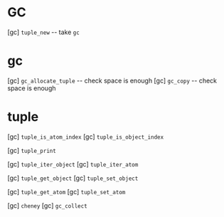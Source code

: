 # GC

[gc] `tuple_new` -- take `gc`

# gc

[gc] `gc_allocate_tuple` -- check space is enough
[gc] `gc_copy` -- check space is enough

# tuple

[gc] `tuple_is_atom_index`
[gc] `tuple_is_object_index`

[gc] `tuple_print`

[gc] `tuple_iter_object`
[gc] `tuple_iter_atom`

[gc] `tuple_get_object`
[gc] `tuple_set_object`

[gc] `tuple_get_atom`
[gc] `tuple_set_atom`

[gc] `cheney`
[gc] `gc_collect`
